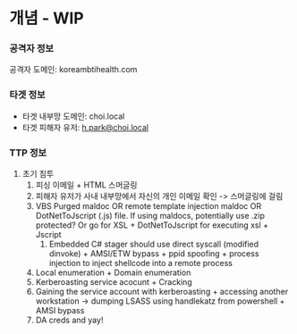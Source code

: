 # 개념 - WIP

### 공격자 정보&#x20;

공격자 도메인: koreambtihealth.com&#x20;



### 타겟 정보&#x20;

* 타겟 내부망 도메인: choi.local&#x20;
* 타겟 피해자 유저: h.park@choi.local&#x20;



### TTP 정보&#x20;

1. 초기 침투&#x20;
   1. 피싱 이메일 + HTML 스머글링&#x20;
   2. 피해자 유저가 사내 내부망에서 자신의 개인 이메일 확인 -> 스머글링에 걸림&#x20;
   3. VBS Purged maldoc OR remote template injection maldoc OR DotNetToJscript (.js) file. If using maldocs, potentially use .zip protected? Or go for XSL + DotNetToJscript for executing xsl + Jscript&#x20;
      1. Embedded C# stager should use direct syscall (modified dinvoke) + AMSI/ETW bypass + ppid spoofing + process injection to inject shellcode into a remote process&#x20;
   4. Local enumeration + Domain enumeration&#x20;
   5. Kerberoasting service acocunt + Cracking&#x20;
   6. Gaining the service account with kerberoasting + accessing another workstation -> dumping LSASS using handlekatz from powershell + AMSI bypass&#x20;
   7. DA creds and yay!&#x20;



